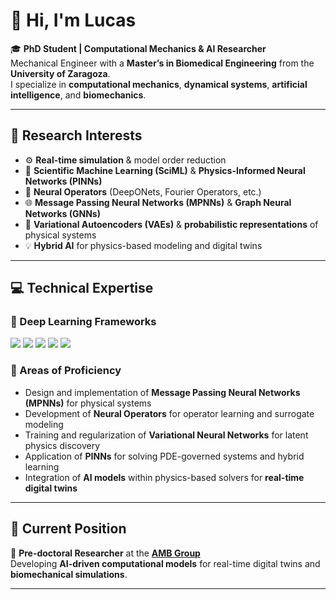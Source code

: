 # 👋 Hi, I'm **Lucas**

🎓 **PhD Student | Computational Mechanics & AI Researcher**  
Mechanical Engineer with a **Master’s in Biomedical Engineering** from the **University of Zaragoza**.  
I specialize in **computational mechanics**, **dynamical systems**, **artificial intelligence**, and **biomechanics**.

---

## 🔬 Research Interests

- ⚙️ **Real-time simulation** & model order reduction  
- 🧠 **Scientific Machine Learning (SciML)** & **Physics-Informed Neural Networks (PINNs)**  
- 🔗 **Neural Operators** (DeepONets, Fourier Operators, etc.)  
- 🌐 **Message Passing Neural Networks (MPNNs)** & **Graph Neural Networks (GNNs)**  
- 🎲 **Variational Autoencoders (VAEs)** & **probabilistic representations** of physical systems  
- 💡 **Hybrid AI** for physics-based modeling and digital twins  

---

## 💻 Technical Expertise

### 🧩 Deep Learning Frameworks
<p align="left">
  <img src="https://img.shields.io/badge/PyTorch-%23EE4C2C.svg?style=for-the-badge&logo=pytorch&logoColor=white"/>
  <img src="https://img.shields.io/badge/PyTorch%20Lightning-%23FFCA28.svg?style=for-the-badge&logo=pytorchlightning&logoColor=white"/>
  <img src="https://img.shields.io/badge/TensorFlow-%23FF6F00.svg?style=for-the-badge&logo=tensorflow&logoColor=white"/>
  <img src="https://img.shields.io/badge/Weights_&_Biases-%23FFBE00.svg?style=for-the-badge&logo=weightsandbiases&logoColor=black"/>
  <img src="https://img.shields.io/badge/Scikit--learn-%23F7931E.svg?style=for-the-badge&logo=scikit-learn&logoColor=white"/>
</p>

### 🧠 Areas of Proficiency
- Design and implementation of **Message Passing Neural Networks (MPNNs)** for physical systems  
- Development of **Neural Operators** for operator learning and surrogate modeling  
- Training and regularization of **Variational Neural Networks** for latent physics discovery  
- Application of **PINNs** for solving PDE-governed systems and hybrid learning  
- Integration of **AI models** within physics-based solvers for **real-time digital twins**

---

## 🧭 Current Position
📍 **Pre-doctoral Researcher** at the [**AMB Group**](https://amb.unizar.es/)  
Developing **AI-driven computational models** for real-time digital twins and **biomechanical simulations**.

---

##
